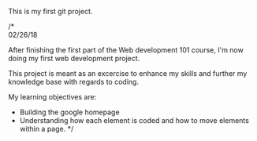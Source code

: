 This is my first git project.

/*  
02/26/18

After finishing the first part of the Web development 101 course, I'm now doing my first web development project.

This project is meant as an excercise to enhance my skills and further my knowledge base with regards to coding.

My learning objectives are:
- Building the google homepage
- Understanding how each element is coded and how to move elements within a page.
*/
